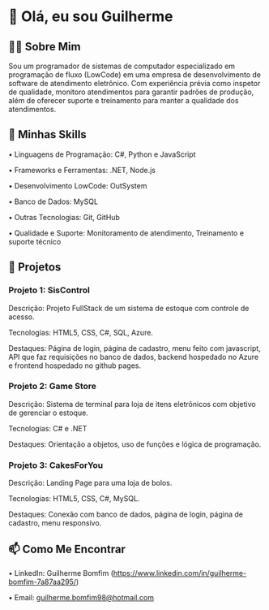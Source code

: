 # 👋 Olá, eu sou Guilherme


## 🧑‍💻 Sobre Mim

Sou um programador de sistemas de computador especializado em programação de fluxo (LowCode) em uma empresa de desenvolvimento de software de atendimento eletrônico. Com experiência prévia como inspetor de qualidade, monitoro atendimentos para garantir padrões de produção, além de oferecer suporte e treinamento para manter a qualidade dos atendimentos.


## 🚀 Minhas Skills

• Linguagens de Programação: C#, Python e JavaScript

• Frameworks e Ferramentas: .NET, Node.js

• Desenvolvimento LowCode: OutSystem

• Banco de Dados: MySQL

• Outras Tecnologias: Git, GitHub

• Qualidade e Suporte: Monitoramento de atendimento, Treinamento e suporte técnico


## 📝 Projetos
### Projeto 1: SisControl

Descrição: Projeto FullStack de um sistema de estoque com controle de acesso.

Tecnologias: HTML5, CSS, C#, SQL, Azure.

Destaques: Página de login, página de cadastro, menu feito com javascript, API que faz requisições no banco de dados, backend hospedado no Azure e frontend hospedado no github pages.

### Projeto 2: Game Store

Descrição: Sistema de terminal para loja de itens eletrônicos com objetivo de gerenciar o estoque.

Tecnologias: C# e .NET

Destaques: Orientação a objetos, uso de funções e lógica de programação.

### Projeto 3: CakesForYou

Descrição: Landing Page para uma loja de bolos.

Tecnologias: HTML5, CSS, C#, MySQL.

Destaques: Conexão com banco de dados, página de login, página de cadastro, menu responsivo.

## 📫 Como Me Encontrar
• LinkedIn: Guilherme Bomfim (https://www.linkedin.com/in/guilherme-bomfim-7a87aa295/)

• Email: guilherme.bomfim98@hotmail.com

